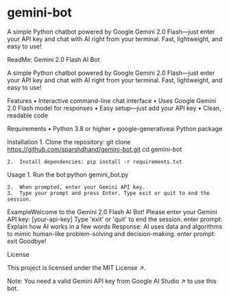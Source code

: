 # gemini-bot
A simple Python chatbot powered by Google Gemini 2.0 Flash—just enter your API key and chat with AI right from your terminal. Fast, lightweight, and easy to use!

ReadMe:
Gemini 2.0 Flash AI Bot

A simple Python chatbot powered by Google Gemini 2.0 Flash—just enter your API key and chat with AI right from your terminal. Fast, lightweight, and easy to use!

Features
	•	Interactive command-line chat interface
	•	Uses Google Gemini 2.0 Flash model for responses
	•	Easy setup—just add your API key
	•	Clean, readable code

Requirements
	•	Python 3.8 or higher
	•	‎⁠google-generativeai⁠ Python package

Installation
	1.	Clone the repository: git clone https://github.com/sparshdhand/gemini-bot.git
cd gemini-bot

	2.	Install dependencies: pip install -r requirements.txt

Usage
	1.	Run the bot:python gemini_bot.py

	2.	When prompted, enter your Gemini API key.
	3.	Type your prompt and press Enter. Type ‎⁠exit⁠ or ‎⁠quit⁠ to end the session.

ExampleWelcome to the Gemini 2.0 Flash AI Bot!
Please enter your Gemini API key: [your-api-key]
Type 'exit' or 'quit' to end the session.
enter prompt: Explain how AI works in a few words
Response: AI uses data and algorithms to mimic human-like problem-solving and decision-making.
enter prompt: exit
Goodbye!

License

This project is licensed under the MIT License ↗.

Note: You need a valid Gemini API key from Google AI Studio ↗ to use this bot.
